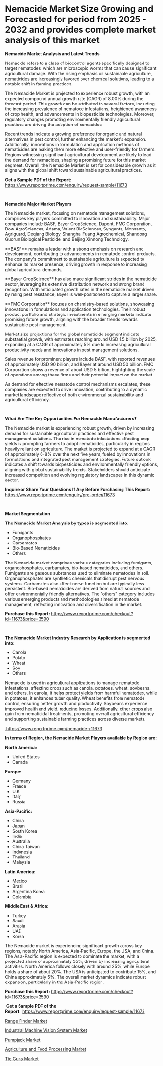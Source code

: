 <p><h1>Nemacide Market Size Growing and Forecasted for period from 2025 - 2032 and provides complete market analysis of this market</h1></p><p><strong>Nemacide Market Analysis and Latest Trends</strong></p>
<p><p>Nemacide refers to a class of biocontrol agents specifically designed to target nematodes, which are microscopic worms that can cause significant agricultural damage. With the rising emphasis on sustainable agriculture, nematicides are increasingly favored over chemical solutions, leading to a notable shift in farming practices.</p><p>The Nemacide Market is projected to experience robust growth, with an expected compound annual growth rate (CAGR) of 8.00% during the forecast period. This growth can be attributed to several factors, including the increasing prevalence of nematode infestations, heightened awareness of crop health, and advancements in biopesticide technologies. Moreover, regulatory changes promoting environmentally friendly agricultural practices are driving the adoption of nemacides.</p><p>Recent trends indicate a growing preference for organic and natural alternatives in pest control, further enhancing the market's expansion. Additionally, innovations in formulation and application methods of nematicides are making them more effective and user-friendly for farmers. Regions witnessing significant agricultural development are likely to lead the demand for nemacides, shaping a promising future for this market segment. Overall, the Nemacide Market is set for considerable growth as it aligns with the global shift toward sustainable agricultural practices.</p></p>
<p><strong>Get a Sample PDF of the Report:&nbsp;</strong> <a href="https://www.reportprime.com/enquiry/request-sample/11673?utm_campaign=2660&utm_medium=2&utm_source=Github&utm_content=ia&utm_term=17032025&utm_id=nemacide">https://www.reportprime.com/enquiry/request-sample/11673</a></p>
<p>&nbsp;</p>
<p><strong>Nemacide Major Market Players</strong></p>
<p><p>The Nemacide market, focusing on nematode management solutions, comprises key players committed to innovation and sustainability. Major companies include BASF, Bayer CropScience, Dupont, FMC Corporation, Dow AgroSciences, Adama, Valent BioSciences, Syngenta, Monsanto, Agriguard, Deqiang Biology, Shanghai Fuang Agrochemical, Shandong Guorun Biological Pesticide, and Beijing Xinnong Technology.</p><p>**BASF** remains a leader with a strong emphasis on research and development, contributing to advancements in nematode control products. The company's commitment to sustainable agriculture is expected to enhance its market presence, driving growth in response to increasing global agricultural demands.</p><p>**Bayer CropScience** has also made significant strides in the nematicide sector, leveraging its extensive distribution network and strong brand recognition. With anticipated growth rates in the nematicide market driven by rising pest resistance, Bayer is well-positioned to capture a larger share.</p><p>**FMC Corporation** focuses on chemistry-based solutions, showcasing innovations in formulations and application technologies. Their robust product portfolio and strategic investments in emerging markets indicate promising future growth, aligning with the broader trends towards sustainable pest management.</p><p>Market size projections for the global nematicide segment indicate substantial growth, with estimates reaching around USD 1.5 billion by 2025, expanding at a CAGR of approximately 5% due to increasing agricultural productivity needs and innovations in pest management solutions.</p><p>Sales revenue for prominent players include BASF, with reported revenues of approximately USD 90 billion, and Bayer at around USD 50 billion. FMC Corporation shows a revenue of about USD 5 billion, highlighting the scale of operations among these firms and their potential impact on the market.</p><p>As demand for effective nematode control mechanisms escalates, these companies are expected to drive innovation, contributing to a dynamic market landscape reflective of both environmental sustainability and agricultural efficiency.</p></p>
<p>&nbsp;</p>
<p><strong>What Are The Key Opportunities For Nemacide Manufacturers?</strong></p>
<p><p>The Nemacide market is experiencing robust growth, driven by increasing demand for sustainable agricultural practices and effective pest management solutions. The rise in nematode infestations affecting crop yields is prompting farmers to adopt nematicides, particularly in regions heavily reliant on agriculture. The market is projected to expand at a CAGR of approximately 6-8% over the next five years, fueled by innovations in formulations and integrated pest management strategies. Future outlook indicates a shift towards biopesticides and environmentally friendly options, aligning with global sustainability trends. Stakeholders should anticipate increased competition and evolving regulatory landscapes in this dynamic sector.</p></p>
<p><strong>Inquire or Share Your Questions If Any Before Purchasing This Report:</strong> <a href="https://www.reportprime.com/enquiry/pre-order/11673?utm_campaign=2660&utm_medium=2&utm_source=Github&utm_content=ia&utm_term=17032025&utm_id=nemacide">https://www.reportprime.com/enquiry/pre-order/11673</a></p>
<p>&nbsp;</p>
<p><strong>Market Segmentation</strong></p>
<p><strong>The Nemacide Market Analysis by types is segmented into:</strong></p>
<p><ul><li>Fumigants</li><li>Organophosphates</li><li>Carbamates</li><li>Bio-Based Nematicides</li><li>Others</li></ul></p>
<p><p>The Nemacide market comprises various categories including fumigants, organophosphates, carbamates, bio-based nematicides, and others. Fumigants are gaseous substances used to eliminate nematodes in soil. Organophosphates are synthetic chemicals that disrupt pest nervous systems. Carbamates also affect nerve function but are typically less persistent. Bio-based nematicides are derived from natural sources and offer environmentally friendly alternatives. The "others" category includes various emerging products and methodologies aimed at nematode management, reflecting innovation and diversification in the market.</p></p>
<p><strong>Purchase this Report:&nbsp;</strong><a href="https://www.reportprime.com/checkout?id=11673&price=3590&utm_campaign=2660&utm_medium=2&utm_source=Github&utm_content=ia&utm_term=17032025&utm_id=nemacide">https://www.reportprime.com/checkout?id=11673&price=3590</a></p>
<p>&nbsp;</p>
<p><strong>The Nemacide Market Industry Research by Application is segmented into:</strong></p>
<p><ul><li>Canola</li><li>Potato</li><li>Wheat</li><li>Soy</li><li>Others</li></ul></p>
<p><p>Nemacide is used in agricultural applications to manage nematode infestations, affecting crops such as canola, potatoes, wheat, soybeans, and others. In canola, it helps protect yields from harmful nematodes, while in potatoes, it enhances tuber quality. Wheat benefits from nematode control, ensuring better growth and productivity. Soybeans experience improved health and yield, reducing losses. Additionally, other crops also gain from nematicidal treatments, promoting overall agricultural efficiency and supporting sustainable farming practices across diverse markets.</p></p>
<p><a href="https://www.reportprime.com/nemacide-r11673?utm_campaign=2660&utm_medium=2&utm_source=Github&utm_content=ia&utm_term=17032025&utm_id=nemacide">&nbsp;https://www.reportprime.com/nemacide-r11673</a></p>
<p><strong>In terms of Region, the Nemacide Market Players available by Region are:</strong></p>
<p>
    <p> <strong> North America: </strong>
        <ul>
            <li>United States</li>
            <li>Canada</li>
        </ul>
        </p> 
    <p> <strong> Europe: </strong>
        <ul>
            <li>Germany</li>
            <li>France</li>
            <li>U.K.</li>
            <li>Italy</li>
            <li>Russia</li>
        </ul>
        </p> 
    <p> <strong> Asia-Pacific: </strong>
        <ul>
            <li>China</li>
            <li>Japan</li>
            <li>South Korea</li>
            <li>India</li>
            <li>Australia</li>
            <li>China Taiwan</li>
            <li>Indonesia</li>
            <li>Thailand</li>
            <li>Malaysia</li>
        </ul>
        </p> 
    <p> <strong> Latin America: </strong>
        <ul>
            <li>Mexico</li>
            <li>Brazil</li>
            <li>Argentina Korea</li>
            <li>Colombia</li>
        </ul>
        </p> 
    <p> <strong> Middle East & Africa: </strong>
        <ul>
            <li>Turkey</li>
            <li>Saudi</li>
            <li>Arabia</li>
            <li>UAE</li>
            <li>Korea</li>
        </ul>
    </p>
    </p>
<p><p>The Nemacide market is experiencing significant growth across key regions, notably North America, Asia-Pacific, Europe, the USA, and China. The Asia-Pacific region is expected to dominate the market, with a projected share of approximately 35%, driven by increasing agricultural activities. North America follows closely with around 25%, while Europe holds a share of about 20%. The USA is anticipated to contribute 15%, and China approximately 5%. The overall market dynamics indicate robust expansion, particularly in the Asia-Pacific region.</p></p>
<p><strong>Purchase this Report: </strong><a href="https://www.reportprime.com/checkout?id=11673&price=3590&utm_campaign=2660&utm_medium=2&utm_source=Github&utm_content=ia&utm_term=17032025&utm_id=nemacide">https://www.reportprime.com/checkout?id=11673&price=3590</a></p>
<p>&nbsp;<strong>Get a Sample PDF of the Report:&nbsp;&nbsp;</strong><a href="https://www.reportprime.com/enquiry/request-sample/11673?utm_campaign=2660&utm_medium=2&utm_source=Github&utm_content=ia&utm_term=17032025&utm_id=nemacide">https://www.reportprime.com/enquiry/request-sample/11673</a></p>
<p><strong></strong></p>
<p><p><a href="https://www.linkedin.com/pulse/range-finder-market-scope-shows-upward-growth-projected-mr7ic?utm_campaign=2660&utm_medium=2&utm_source=Github&utm_content=ia&utm_term=17032025&utm_id=nemacide">Range Finder Market</a></p><p><a href="https://www.linkedin.com/pulse/comprehensive-evaluation-sustainability-industrial-machine-39kgc?utm_campaign=2660&utm_medium=2&utm_source=Github&utm_content=ia&utm_term=17032025&utm_id=nemacide">Industrial Machine Vision System Market</a></p><p><a href="https://www.linkedin.com/pulse/pumpjack-market-trends-prediction-ofthe-cagr82from-2025-2032-bthhf?utm_campaign=2660&utm_medium=2&utm_source=Github&utm_content=ia&utm_term=17032025&utm_id=nemacide">Pumpjack Market</a></p><p><a href="https://github.com/triattwood9919/Market-Research-Report-List-1/blob/main/agriculture-and-food-processing-market.md?utm_campaign=2660&utm_medium=2&utm_source=Github&utm_content=ia&utm_term=17032025&utm_id=nemacide">Agriculture and Food Processing Market</a></p><p><a href="https://www.linkedin.com/pulse/126-cagr-tie-guns-market-2025-2032-growth-analysis-subpoenas-s1bif?utm_campaign=2660&utm_medium=2&utm_source=Github&utm_content=ia&utm_term=17032025&utm_id=nemacide">Tie Guns Market</a></p></p>